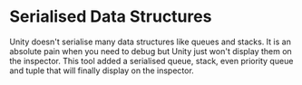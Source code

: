 # Serialised Data Structures
Unity doesn't serialise many data structures like queues and stacks. It is an absolute pain when you need to debug but Unity just won't display them on the inspector. This tool added a serialised queue, stack, even priority queue and tuple that will finally display on the inspector.
